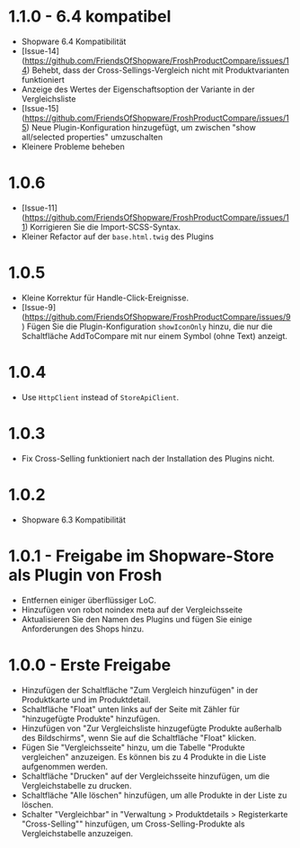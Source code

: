 # 1.1.0 - 6.4 kompatibel 
- Shopware 6.4 Kompatibilität
- [Issue-14] (https://github.com/FriendsOfShopware/FroshProductCompare/issues/14) Behebt, dass der Cross-Sellings-Vergleich nicht mit Produktvarianten funktioniert
- Anzeige des Wertes der Eigenschaftsoption der Variante in der Vergleichsliste
- [Issue-15] (https://github.com/FriendsOfShopware/FroshProductCompare/issues/15) Neue Plugin-Konfiguration hinzugefügt, um zwischen "show all/selected properties" umzuschalten
- Kleinere Probleme beheben

# 1.0.6
- [Issue-11] (https://github.com/FriendsOfShopware/FroshProductCompare/issues/11) Korrigieren Sie die Import-SCSS-Syntax.
- Kleiner Refactor auf der `base.html.twig` des Plugins

# 1.0.5
- Kleine Korrektur für Handle-Click-Ereignisse.
- [Issue-9] (https://github.com/FriendsOfShopware/FroshProductCompare/issues/9) Fügen Sie die Plugin-Konfiguration `showIconOnly` hinzu, die nur die Schaltfläche AddToCompare mit nur einem Symbol (ohne Text) anzeigt.

# 1.0.4
- Use `HttpClient` instead of `StoreApiClient`.

# 1.0.3
- Fix Cross-Selling funktioniert nach der Installation des Plugins nicht.

# 1.0.2
- Shopware 6.3 Kompatibilität

# 1.0.1 - Freigabe im Shopware-Store als Plugin von Frosh
- Entfernen einiger überflüssiger LoC.
- Hinzufügen von robot noindex meta auf der Vergleichsseite
- Aktualisieren Sie den Namen des Plugins und fügen Sie einige Anforderungen des Shops hinzu.

# 1.0.0 - Erste Freigabe
- Hinzufügen der Schaltfläche "Zum Vergleich hinzufügen" in der Produktkarte und im Produktdetail.
- Schaltfläche "Float" unten links auf der Seite mit Zähler für "hinzugefügte Produkte" hinzufügen.
- Hinzufügen von "Zur Vergleichsliste hinzugefügte Produkte außerhalb des Bildschirms", wenn Sie auf die Schaltfläche "Float" klicken.
- Fügen Sie "Vergleichsseite" hinzu, um die Tabelle "Produkte vergleichen" anzuzeigen. Es können bis zu 4 Produkte in die Liste aufgenommen werden.
- Schaltfläche "Drucken" auf der Vergleichsseite hinzufügen, um die Vergleichstabelle zu drucken.
- Schaltfläche "Alle löschen" hinzufügen, um alle Produkte in der Liste zu löschen.
- Schalter "Vergleichbar" in "Verwaltung > Produktdetails > Registerkarte "Cross-Selling"" hinzufügen, um Cross-Selling-Produkte als Vergleichstabelle anzuzeigen.
